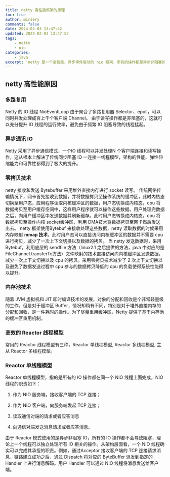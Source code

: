 ```yaml
---
title: netty 高性能框架的原理
toc: true
author: mirsery
comments: false
date: 2024-02-03 13:47:52
updated: 2024-02-03 13:47:52
tags: 
    - netty
    - nio
categories: 
    - java
excerpt: ‘netty 是一个高性能、异步事件驱动的 nio 框架，所有的操作都是异步非阻塞的...’
---
```



<!-- toc -->

## netty 高性能原因

### 多路复用

Netty 的 IO 线程 NioEventLoop 由于聚合了多路复用器 Selector、epoll，可以同时并发处理成百上千个客户端 Channel。
由于读写操作都是非阻塞的，这就可以充分提升 IO 线程的运行效率，避免由于频繁 IO 阻塞导致的线程挂起。

### 异步通讯 IO
Netty 采用了异步通信模式，一个IO 线程可以并发处理N 个客户端连接和读写操作，这从根本上解决了传统同步阻塞 IO 一连接一线程模型，架构的性能、弹性伸缩能力和可靠性都得到了极大的提升。

### 零拷贝技术
netty 接收和发送 Bytebuffer 采用堆外直接内存进行 socket 读写。
传统网络传输情况下，网卡首先接收到数据，并将数据拷贝至操作系统的缓冲区，此时内核态切换至用户态，应用程序读取内核缓冲区的数据，用户态切换成内核态，cpu 将数据拷贝至用户缓存空间中，这样用户程序就可以操作这些数据。用户处理完数据之后，向用户缓冲区中发送数据并刷新缓存。此时用户态转换成内核态，cpu 将数据拷贝至操作内核 socket缓冲区，利用 DMA技术将数据拷贝至网卡然后发送出去。
netty 框架使用Bytebuf 来接收处理这些数据，netty 读取数据的时候采用内存映射 **mmap 技术**，此时用户态可以直接访问内核缓冲区的数据并不需要 cpu 进行拷贝，减少了一次上下文切换以及数据的拷贝。
当 netty 发送数据时，采用 Bytebuf，利用底层的 sendfile 方法（linux2.1 之后提供的方法，java 中对应的是FileChannel.transferTo方法）文件映射的技术直接访问向内核缓冲区发送数据，减少一次上下文切换以及 cpu 的拷贝。采用零拷贝技术减少了 2 次上下文切换以及避免了数据发送过程中 cpu 参与的数据拷贝降低的 cpu 的负载使得系统性能得以提升。

### 内存池技术
随着 JVM 虚拟机和 JIT 即时编译技术的发展，对象的分配和回收是个非常轻量级的工作。但是对于缓冲区 Buffer，情况却稍有不同，特别是对于堆外直接内存的分配和回收，是一件耗时的操作。为了尽量重用缓冲区，Netty 提供了基于内存池的缓冲区重用机制。


### 高效的 Reactor 线程模型

常用的 Reactor 线程模型有三种，Reactor 单线程模型, Reactor 多线程模型, 主从 Reactor 多线程模型。

### Reactor 单线程模型

Reactor 单线程模型，指的是所有的 IO 操作都在同一个 NIO 线程上面完成，NIO 线程的职责如下：

1) 作为 NIO 服务端，接收客户端的 TCP 连接；

2) 作为 NIO 客户端，向服务端发起 TCP 连接；

3) 读取通信对端的请求或者应答消息

4) 向通信对端发送消息请求或者应答消息。

由于 Reactor 模式使用的是异步非阻塞 IO，所有的 IO 操作都不会导致阻塞，理论上一个线程可以独立处理所有 IO 相关的操作。从架构层面看，一个 NIO 线程确实可以完成其承担的职责。例如，通过Acceptor 接收客户端的 TCP 连接请求消息，链路建立成功之后，通过 Dispatch 将对应的 ByteBuffer 派发到指定的 Handler 上进行消息解码。用户 Handler 可以通过 NIO 线程将消息发送给客户端。


